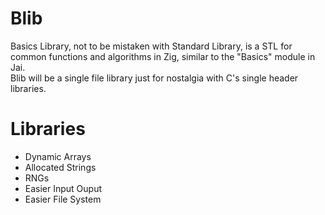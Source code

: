 # Blib
Basics Library, not to be mistaken with Standard Library, is a STL for common functions and algorithms in Zig, similar to the "Basics" module in Jai.<br>
Blib will be a single file library just for nostalgia with C's single header libraries.

# Libraries
- Dynamic Arrays
- Allocated Strings
- RNGs
- Easier Input Ouput
- Easier File System
